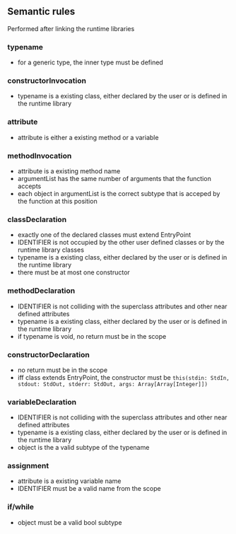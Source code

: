 ## Semantic rules

Performed after linking the runtime libraries

### typename

- for a generic type, the inner type must be defined

### constructorInvocation

- typename is a existing class, either declared by the user or is defined in the runtime library

### attribute

- attribute is either a existing method or a variable

### methodInvocation

- attribute is a existing method name
- argumentList has the same number of arguments that the function accepts
- each object in argumentList is the correct subtype that is acceped by the function at this position

### classDeclaration

- exactly one of the declared classes must extend EntryPoint
- IDENTIFIER is not occupied by the other user defined classes or by the runtime library classes
- typename is a existing class, either declared by the user or is defined in the runtime library
- there must be at most one constructor

### methodDeclaration

- IDENTIFIER is not colliding with the superclass attributes and other near defined attributes
- typename is a existing class, either declared by the user or is defined in the runtime library
- if typename is void, no return must be in the scope

### constructorDeclaration

- no return must be in the scope
- iff class extends EntryPoint, the constructor must be `this(stdin: StdIn, stdout: StdOut, stderr: StdOut, args: Array[Array[Integer]])`

### variableDeclaration

- IDENTIFIER is not colliding with the superclass attributes and other near defined attributes
- typename is a existing class, either declared by the user or is defined in the runtime library
- object is the a valid subtype of the typename

### assignment

- attribute is a existing variable name
- IDENTIFIER must be a valid name from the scope

### if/while 

- object must be a valid bool subtype

